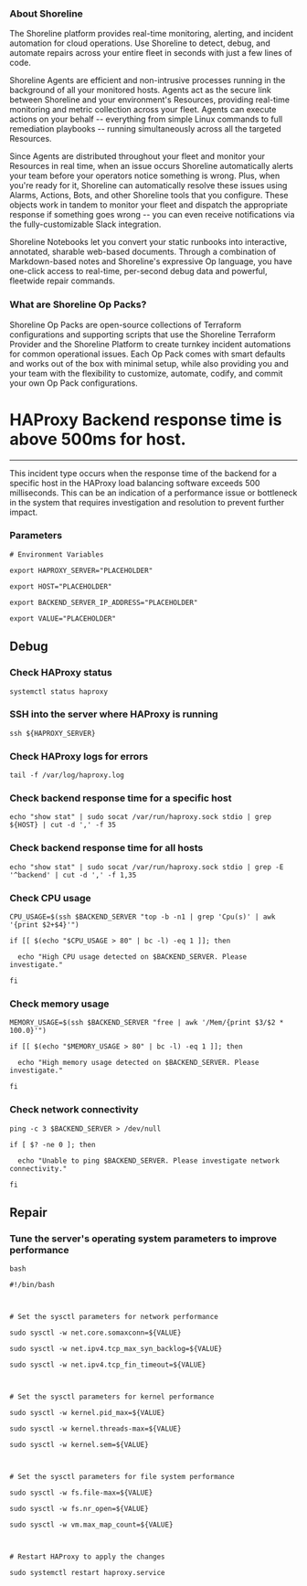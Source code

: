 
### About Shoreline
The Shoreline platform provides real-time monitoring, alerting, and incident automation for cloud operations. Use Shoreline to detect, debug, and automate repairs across your entire fleet in seconds with just a few lines of code.

Shoreline Agents are efficient and non-intrusive processes running in the background of all your monitored hosts. Agents act as the secure link between Shoreline and your environment's Resources, providing real-time monitoring and metric collection across your fleet. Agents can execute actions on your behalf -- everything from simple Linux commands to full remediation playbooks -- running simultaneously across all the targeted Resources.

Since Agents are distributed throughout your fleet and monitor your Resources in real time, when an issue occurs Shoreline automatically alerts your team before your operators notice something is wrong. Plus, when you're ready for it, Shoreline can automatically resolve these issues using Alarms, Actions, Bots, and other Shoreline tools that you configure. These objects work in tandem to monitor your fleet and dispatch the appropriate response if something goes wrong -- you can even receive notifications via the fully-customizable Slack integration.

Shoreline Notebooks let you convert your static runbooks into interactive, annotated, sharable web-based documents. Through a combination of Markdown-based notes and Shoreline's expressive Op language, you have one-click access to real-time, per-second debug data and powerful, fleetwide repair commands.

### What are Shoreline Op Packs?
Shoreline Op Packs are open-source collections of Terraform configurations and supporting scripts that use the Shoreline Terraform Provider and the Shoreline Platform to create turnkey incident automations for common operational issues. Each Op Pack comes with smart defaults and works out of the box with minimal setup, while also providing you and your team with the flexibility to customize, automate, codify, and commit your own Op Pack configurations.

# HAProxy Backend response time is above 500ms for host.
---

This incident type occurs when the response time of the backend for a specific host in the HAProxy load balancing software exceeds 500 milliseconds. This can be an indication of a performance issue or bottleneck in the system that requires investigation and resolution to prevent further impact.

### Parameters
```shell
# Environment Variables

export HAPROXY_SERVER="PLACEHOLDER"

export HOST="PLACEHOLDER"

export BACKEND_SERVER_IP_ADDRESS="PLACEHOLDER"

export VALUE="PLACEHOLDER"
```

## Debug

### Check HAProxy status
```shell
systemctl status haproxy
```

### SSH into the server where HAProxy is running
```shell
ssh ${HAPROXY_SERVER}
```

### Check HAProxy logs for errors
```shell
tail -f /var/log/haproxy.log
```

### Check backend response time for a specific host
```shell
echo "show stat" | sudo socat /var/run/haproxy.sock stdio | grep ${HOST} | cut -d ',' -f 35
```

### Check backend response time for all hosts
```shell
echo "show stat" | sudo socat /var/run/haproxy.sock stdio | grep -E '^backend' | cut -d ',' -f 1,35
```
### Check CPU usage
```shell
CPU_USAGE=$(ssh $BACKEND_SERVER "top -b -n1 | grep 'Cpu(s)' | awk '{print $2+$4}'")

if [[ $(echo "$CPU_USAGE > 80" | bc -l) -eq 1 ]]; then

  echo "High CPU usage detected on $BACKEND_SERVER. Please investigate."

fi
```

### Check memory usage
```shell
MEMORY_USAGE=$(ssh $BACKEND_SERVER "free | awk '/Mem/{print $3/$2 * 100.0}'")

if [[ $(echo "$MEMORY_USAGE > 80" | bc -l) -eq 1 ]]; then

  echo "High memory usage detected on $BACKEND_SERVER. Please investigate."

fi
```

### Check network connectivity
```shell
ping -c 3 $BACKEND_SERVER > /dev/null

if [ $? -ne 0 ]; then

  echo "Unable to ping $BACKEND_SERVER. Please investigate network connectivity."

fi
```

## Repair

### Tune the server's operating system parameters to improve performance 
```shell
bash

#!/bin/bash



# Set the sysctl parameters for network performance

sudo sysctl -w net.core.somaxconn=${VALUE}

sudo sysctl -w net.ipv4.tcp_max_syn_backlog=${VALUE}

sudo sysctl -w net.ipv4.tcp_fin_timeout=${VALUE}



# Set the sysctl parameters for kernel performance

sudo sysctl -w kernel.pid_max=${VALUE}

sudo sysctl -w kernel.threads-max=${VALUE}

sudo sysctl -w kernel.sem=${VALUE}



# Set the sysctl parameters for file system performance

sudo sysctl -w fs.file-max=${VALUE}

sudo sysctl -w fs.nr_open=${VALUE}

sudo sysctl -w vm.max_map_count=${VALUE}



# Restart HAProxy to apply the changes

sudo systemctl restart haproxy.service


```